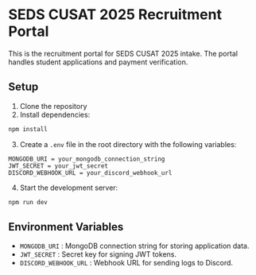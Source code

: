 # SEDS CUSAT 2025 Recruitment Portal

This is the recruitment portal for SEDS CUSAT 2025 intake. The portal handles student applications and payment verification.

## Setup

1. Clone the repository
2. Install dependencies:
```bash
npm install
```
3. Create a `.env` file in the root directory with the following variables:
```env
MONGODB_URI = your_mongodb_connection_string
JWT_SECRET = your_jwt_secret
DISCORD_WEBHOOK_URL = your_discord_webhook_url
```
4. Start the development server:
```bash
npm run dev
```

## Environment Variables

- `MONGODB_URI` : MongoDB connection string for storing application data.
- `JWT_SECRET` : Secret key for signing JWT tokens.
- `DISCORD_WEBHOOK_URL` : Webhook URL for sending logs to Discord.